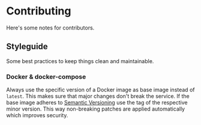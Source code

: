 # Contributing

Here's some notes for contributors.

## Styleguide

Some best practices to keep things clean and maintainable.

### Docker & docker-compose

Always use the specific version of a Docker image as base image instead of `latest`. This makes sure that major changes don't break the service. If the base image adheres to [Semantic Versioning](https://semver.org/) use the tag of the respective minor version. This way non-breaking patches are applied automatically which improves security.